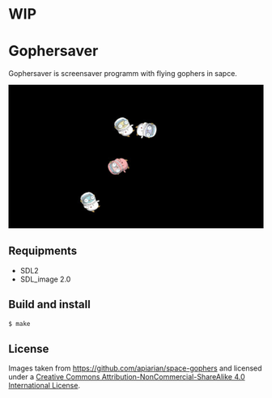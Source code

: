 # WIP

# Gophersaver

Gophersaver is screensaver programm with flying gophers in sapce.

![gophersave screenshot](images/screen_1.jpg)

## Requipments

* SDL2
* SDL_image 2.0

## Build and install

```
$ make
```

## License

Images taken from https://github.com/apiarian/space-gophers and licensed under a [Creative Commons Attribution-NonCommercial-ShareAlike 4.0 International License](https://creativecommons.org/licenses/by-nc-sa/4.0/).
